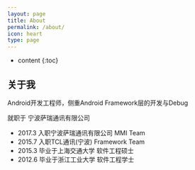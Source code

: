 ```yaml
---
layout: page
title: About
permalink: /about/
icon: heart
type: page
---
```


* content
{:toc}

## 关于我
Android开发工程师，侧重Android Framework层的开发与Debug

就职于 宁波萨瑞通讯有限公司

* 2017.3 入职宁波萨瑞通讯有限公司 MMI Team
* 2015.7 入职TCL通讯(宁波) Framework Team
* 2015.3 毕业于上海交通大学 软件工程硕士
* 2012.6 毕业于浙江工业大学 软件工程学士

